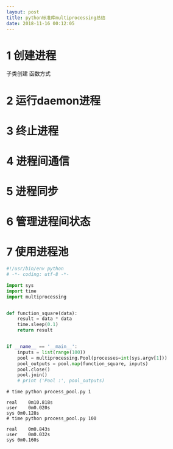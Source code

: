 ```yaml
---
layout: post
title: python标准库multiprocessing总结
date: 2018-11-16 00:12:05
---
```


# 1 创建进程

子类创建
函数方式

# 2 运行daemon进程

# 3 终止进程

# 4 进程间通信

# 5 进程同步

# 6 管理进程间状态

# 7 使用进程池

```python
#!/usr/bin/env python
# -*- coding: utf-8 -*-

import sys
import time
import multiprocessing


def function_square(data):
    result = data * data
    time.sleep(0.1)
    return result


if __name__ == '__main__':
    inputs = list(range(100))
    pool = multiprocessing.Pool(processes=int(sys.argv[1]))
    pool_outputs = pool.map(function_square, inputs)
    pool.close()
    pool.join()
    # print ('Pool :', pool_outputs)
```

```
# time python process_pool.py 1

real    0m10.818s
user    0m0.020s
sys 0m0.128s
# time python process_pool.py 100

real    0m0.843s
user    0m0.032s
sys 0m0.160s

```